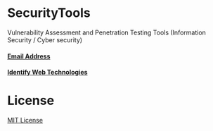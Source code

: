 # SecurityTools
Vulnerability Assessment and Penetration Testing Tools (Information Security / Cyber security)

#### [Email Address](/Email%20Address/)
#### [Identify Web Technologies](/Identify%20Web%20Technology/)

# License

[MIT License](LICENSE)
